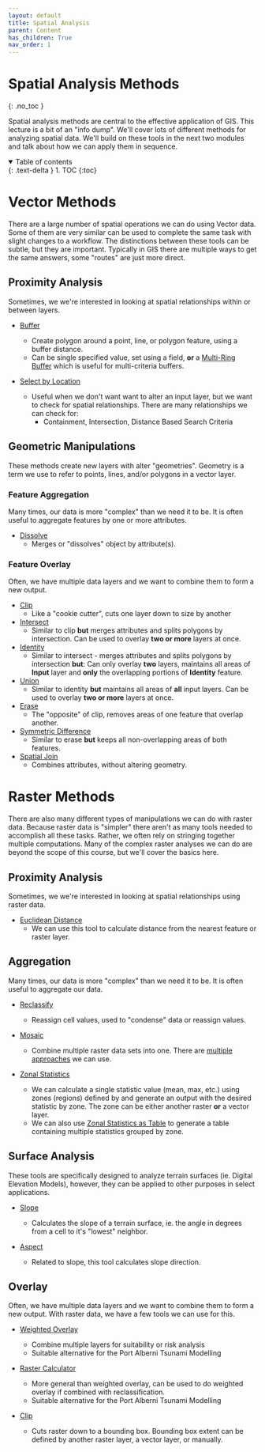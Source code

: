 ```yaml
---
layout: default
title: Spatial Analysis
parent: Content
has_children: True
nav_order: 1
---
```


# Spatial Analysis Methods
{: .no_toc }


Spatial analysis methods are central to the effective application of GIS.  This lecture is a bit of an "info dump".  We'll cover lots of different methods for analyzing spatial data.  We'll build on these tools in the next two modules and talk about how we can apply them in sequence.

<details open markdown="block">
  <summary>
    Table of contents
  </summary>
  {: .text-delta }
1. TOC
{:toc}
</details>


# Vector Methods

There are a large number of spatial operations we can do using Vector data.  Some of them are very similar can be used to complete the same task with slight changes to a workflow.  The distinctions between these tools can be subtle, but they are important.  Typically in GIS there are multiple ways to get the same answers, some "routes" are just more direct.

## Proximity Analysis

Sometimes, we we're interested in looking at spatial relationships within or between layers.

- [Buffer](https://pro.arcgis.com/en/pro-app/latest/tool-reference/analysis/buffer.htm)
	- Create polygon around a point, line, or polygon feature, using a buffer distance.
	- Can be single specified value, set using a field, **or** a [Multi-Ring Buffer](https://pro.arcgis.com/en/pro-app/latest/tool-reference/analysis/multiple-ring-buffer.htm) which is useful for multi-criteria buffers.

- [Select by Location](https://desktop.arcgis.com/en/arcmap/latest/map/working-with-layers/using-select-by-location.htm)
	- Useful when we don't want want to alter an input layer, but we want to check for spatial relationships.  There are many relationships we can check for:
		- Containment, Intersection, Distance Based Search Criteria


## Geometric Manipulations

These methods create new layers with alter "geometries".  Geometry is a term we use to refer to points, lines, and/or polygons in a vector layer.  

### Feature Aggregation

Many times, our data is more "complex" than we need it to be.  It is often useful to aggregate features by one or more attributes.

- [Dissolve](https://pro.arcgis.com/en/pro-app/latest/tool-reference/data-management/dissolve.htm)
	- Merges or "dissolves" object by attribute(s).

### Feature Overlay

Often, we have multiple data layers and we want to combine them to form a new output.

- [Clip](https://pro.arcgis.com/en/pro-app/latest/tool-reference/analysis/clip.htm)
	- Like a "cookie cutter", cuts one layer down to size by another
- [Intersect](https://desktop.arcgis.com/en/arcmap/latest/tools/analysis-toolbox/intersect.htm)
	- Similar to clip **but** merges attributes and splits polygons by intersection.  Can be used to overlay **two or more** layers at once.
- [Identity](https://desktop.arcgis.com/en/arcmap/latest/tools/analysis-toolbox/identity.htm)
	- Similar to intersect - merges attributes and splits polygons by intersection **but**: Can only overlay **two** layers, maintains all areas of **Input** layer and **only** the overlapping portions of **Identity** feature.
- [Union](https://desktop.arcgis.com/en/arcmap/latest/tools/analysis-toolbox/union.htm)
	- Similar to identity **but** maintains all areas of **all** input layers.  Can be used to overlay **two or more** layers at once.
- [Erase](https://desktop.arcgis.com/en/arcmap/latest/tools/analysis-toolbox/erase.htm)
	- The "opposite" of clip, removes areas of one feature that overlap another.
- [Symmetric Difference](https://desktop.arcgis.com/en/arcmap/latest/tools/analysis-toolbox/symmetrical-difference.htm)
	- Similar to erase **but** keeps all non-overlapping areas of both features.
- [Spatial Join](https://pro.arcgis.com/en/pro-app/latest/tool-reference/analysis/spatial-join.htm)
	- Combines attributes, without altering geometry.

# Raster Methods

There are also many different types of manipulations we can do with raster data.  Because raster data is "simpler" there aren't as many tools needed to accomplish all these tasks.  Rather, we often rely on stringing together multiple computations.  Many of the complex raster analyses we can do are beyond the scope of this course, but we'll cover the basics here.

## Proximity Analysis

Sometimes, we we're interested in looking at spatial relationships using raster data.

- [Euclidean Distance](https://desktop.arcgis.com/en/arcmap/latest/tools/spatial-analyst-toolbox/euclidean-distance.htm)
	- We can use this tool to calculate distance from the nearest feature or raster layer.  

## Aggregation

Many times, our data is more "complex" than we need it to be.  It is often useful to aggregate our data.

- [Reclassify](https://pro.arcgis.com/en/pro-app/latest/tool-reference/spatial-analyst/reclassify.htm)
	- Reassign cell values, used to "condense" data or reassign values.

- [Mosaic](https://pro.arcgis.com/en/pro-app/latest/tool-reference/data-management/mosaic.htm)
	- Combine multiple raster data sets into one.  There are [multiple approaches](https://desktop.arcgis.com/en/arcmap/latest/manage-data/raster-and-images/mosaic-operators.htm) we can use.


- [Zonal Statistics](https://desktop.arcgis.com/en/arcmap/latest/tools/spatial-analyst-toolbox/zonal-statistics.htm)
	- We can calculate a single statistic value (mean, max, etc.) using zones (regions) defined by and generate an output with the desired statistic by zone.  The zone can be either another raster **or** a vector layer.
	- We can also use [Zonal Statistics as Table](https://pro.arcgis.com/en/pro-app/latest/tool-reference/spatial-analyst/zonal-statistics-as-table.htm) to generate a table containing multiple statistics grouped by zone.

## Surface Analysis

These tools are specifically designed to analyze terrain surfaces (ie. Digital Elevation Models), however, they can be applied to other purposes in select applications.

- [Slope](https://desktop.arcgis.com/en/arcmap/latest/tools/spatial-analyst-toolbox/slope.htm)
	- Calculates the slope of a terrain surface, ie. the angle in degrees from a cell to it's "lowest" neighbor.

- [Aspect](https://pro.arcgis.com/en/pro-app/latest/help/analysis/raster-functions/aspect-function.htm)
	- Related to slope, this tool calculates slope direction.

## Overlay

Often, we have multiple data layers and we want to combine them to form a new output.  With raster data, we have a few tools we can use for this.

- [Weighted Overlay](https://desktop.arcgis.com/en/arcmap/latest/tools/spatial-analyst-toolbox/weighted-overlay.htm)
	- Combine multiple layers for suitability or risk analysis
	- Suitable alternative for the Port Alberni Tsunami Modelling

- [Raster Calculator](https://desktop.arcgis.com/en/arcmap/latest/tools/spatial-analyst-toolbox/raster-calculator.htm)
	- More general than weighted overlay, can be used to do weighted overlay if combined with reclassification.
	- Suitable alternative for the Port Alberni Tsunami Modelling

- [Clip](https://pro.arcgis.com/en/pro-app/latest/tool-reference/data-management/clip.htm)
	- Cuts raster down to a bounding box.  Bounding box extent can be defined by another raster layer, a vector layer, or manually.


